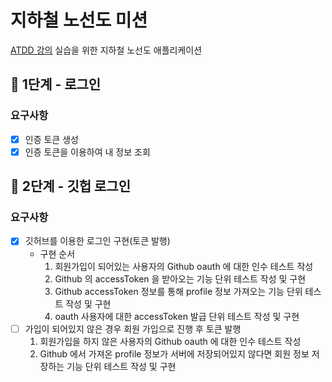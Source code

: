 # 지하철 노선도 미션
[ATDD 강의](https://edu.nextstep.camp/c/R89PYi5H) 실습을 위한 지하철 노선도 애플리케이션

## 🚀 1단계 - 로그인
### 요구사항
- [x] 인증 토큰 생성
- [x] 인증 토큰을 이용하여 내 정보 조회 
## 🚀 2단계 - 깃헙 로그인
### 요구사항
- [x] 깃허브를 이용한 로그인 구현(토큰 발행)
  - 구현 순서
    1. 회원가입이 되어있는 사용자의 Github oauth 에 대한 인수 테스트 작성
    2. Github 의 accessToken 을 받아오는 기능 단위 테스트 작성 및 구현
    3. Github accessToken 정보를 통해 profile 정보 가져오는 기능 단위 테스트 작성 및 구현
    4. oauth 사용자에 대한 accessToken 발급 단위 테스트 작성 및 구현
- [ ] 가입이 되어있지 않은 경우 회원 가입으로 진행 후 토큰 발행
  1. 회원가입을 하지 않은 사용자의 Github oauth 에 대한 인수 테스트 작성
  2. Github 에서 가져온 profile 정보가 서버에 저장되어있지 않다면 회원 정보 저장하는 기능 단위 테스트 작성 및 구현